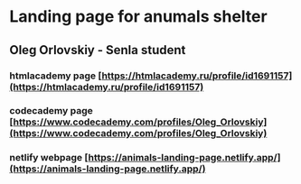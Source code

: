 # Landing page for anumals shelter

## Oleg Orlovskiy - Senla student

### htmlacademy page [https://htmlacademy.ru/profile/id1691157](https://htmlacademy.ru/profile/id1691157)

### codecademy page [https://www.codecademy.com/profiles/Oleg_Orlovskiy](https://www.codecademy.com/profiles/Oleg_Orlovskiy)

### netlify webpage [https://animals-landing-page.netlify.app/](https://animals-landing-page.netlify.app/)
